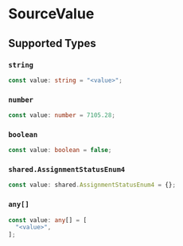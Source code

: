 # SourceValue


## Supported Types

### `string`

```typescript
const value: string = "<value>";
```

### `number`

```typescript
const value: number = 7105.28;
```

### `boolean`

```typescript
const value: boolean = false;
```

### `shared.AssignmentStatusEnum4`

```typescript
const value: shared.AssignmentStatusEnum4 = {};
```

### `any[]`

```typescript
const value: any[] = [
  "<value>",
];
```

